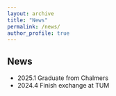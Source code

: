 ```yaml
---
layout: archive
title: "News"
permalink: /news/
author_profile: true
---
```


## News
- 2025.1 Graduate from Chalmers
- 2024.4 Finish exchange at TUM
